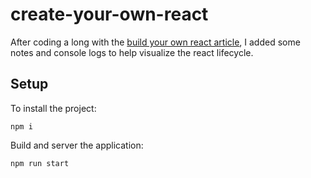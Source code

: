 # create-your-own-react
After coding a long with the [build your own react article](https://pomb.us/build-your-own-react/), I added some notes and console logs to help visualize the react lifecycle. 

## Setup

To install the project:
```
npm i
```


Build and server the application: 

```
npm run start
```

